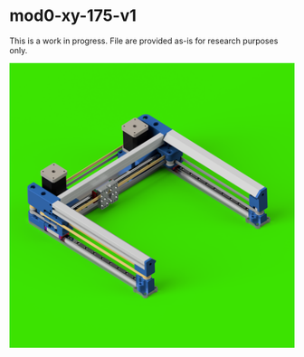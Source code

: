 # mod0-xy-175-v1

This is a work in progress. File are provided as-is for research purposes only.

![](xy-175-render.PNG)
